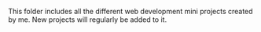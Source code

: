 This folder includes all the different web development mini projects created by me. New projects will regularly be added to it.
